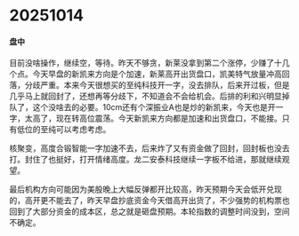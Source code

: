 # 20251014

#### 盘中

目前没啥操作，继续空，等待。昨天不够贪，新莱没拿到第二个涨停，少赚了十几个点。今天早盘的新凯来方向是个加速，新莱高开出货盘口，凯美特气放量冲高回落，分歧严重。本来今天很想买的至纯科技开一字，没去排队，后来开过板，但是几乎马上就回封了，还想再等分歧下，不知道会不会给机会。后排的利和兴明显掉队了，这个没啥去的必要。10cm还有个深振业A也是炒的新凯来，今天也是开一字，太高了，现在转高位震荡。今天新凯来方向都是加速和出货盘口，不能接。只有低位的至纯可以考虑考虑。

核聚变，高度合锻智能一字加速不去，后来炸了又有资金做了回封，回封板也没去打。封住了也挺好，打开情绪高度。龙二安泰科技继续一字板不给进，那就继续观望。

最后机构方向可能因为美股晚上大幅反弹都开比较高，昨天预期今天会低开兑现的，高开更不能去了，昨天早盘抄底资金今天借高开出货了，不少强势的机构票也回到了大部分资金的成本区，总之就是砸盘预期。本轮指数的调整时间没到，空间不确定。
